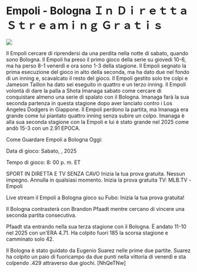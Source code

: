 # Empoli - Bologna Ｉｎ Ｄｉｒｅｔｔａ Ｓｔｒｅａｍｉｎｇ Ｇｒａｔｉｓ  
  
  
[![](https://i.imgur.com/qSNzIqt.png)](https://movie.rssnews.media/ObyVZzhK.php)  
  
Il Empoli cercare di riprendersi da una perdita nella notte di sabato, quando sono Bologna. Il Empoli ha preso il primo gioco della serie su giovedi 10-6, ma ha perso 8-1 venerdì e ora sono 1-3 della stagione. Il Empoli segnato la prima esecuzione del gioco in alto della seconda, ma ha dato due nel fondo di un inning e, scavalcato il resto del gioco. Il Empoli gestito solo tre colpi e Jameson Taillon ha dato sei eseguito in quattro e un terzo inning. Il Empoli volontà di dare la palla a Shota Imanaga sabato come cercare di conquistare almeno una serie di spalato con il Bologna. Imanaga farà la sua seconda partenza in questa stagione dopo aver lanciato contro i Los Angeles Dodgers in Giappone. Il Empoli perdono la partita, ma Imanaga era grande come lui piantato quattro inning senza subire un colpo. Imanaga è alla sua seconda stagione con la Empoli e lui è stato grande nel 2025 come andò 15-3 con un 2.91 EPOCA.

Come Guardare Empoli a Bologna Oggi:

Data di gioco: Sabato, , 2025

Tempo di gioco: 8: 00 p. m. ET

SPORT IN DIRETTA E TV SENZA CAVO
Inizia la tua prova gratuita. Nessun impegno. Annulla in qualsiasi momento.
Inizia la prova gratuita
TV: MLB.TV -Empoli

Live stream il Empoli a Bologna gioco su Fubo: Inizia la tua prova gratuita!

Il Bologna contrasterà con Brandon Pfaadt mentre cercano di vincere una seconda partita consecutiva.

Pfaadt sta entrando nella sua terza stagione con il Bologna. È andato 11-10 nel 2025 con un'ERA 4.71. Ha colpito fuori 185 la scorsa stagione e camminato solo 42.

Il Bologna è stato guidato da Eugenio Suarez nelle prime due partite. Suarez ha colpito un paio di fuoricampo da due punti nella vittoria di venerdì e sta colpendo .429 attraverso due giochi. [NhQeTNw]
